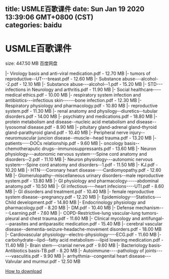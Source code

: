 
title: USMLE百歌课件
date: Sun Jan 19 2020 13:39:06 GMT+0800 (CST)    
categories: baidu
---

# USMLE百歌课件
size: 447.50 MB
 百度网盘
 
|- Virology basis and anti-viral medication.pdf - 12.70 MB
|- tumors of reproductive--UT---breast.pdf - 12.60 MB
|- Substance abuse---alcohol--2.pdf - 12.10 MB
|- Substance abuse---alcohol--1.pdf - 15.20 MB
|- STD---infections in Neurology and arthritis.pdf - 11.90 MB
|- Social healthcare----medical ethics.pdf - 10.00 MB
|- respiratory system infection and antibiotics---infectious skin------bone infection.pdf - 12.30 MB
|- Respiratory physiology and pharmacology.pdf - 10.80 MB
|- reproductive system.pdf - 11.30 MB
|- renal anatomy and physilogy--diuretics--tubular disorders.pdf - 14.00 MB
|- psychiatry and medications.pdf - 18.80 MB
|- protein metabolism and disease--nucleic acid metabolism and disease--lysosomal disease.pdf - 8.90 MB
|- pituitary gland-adrenal gland-thyroid gland-parathyroid gland.pdf - 10.40 MB
|- Peripheral nerve injury--neuromuscular juncion disease--muscle--head trauma.pdf - 13.20 MB
|- patients----DOCs relationship.pdf - 9.60 MB
|- oncology basis--chemotheraputic drugs--immunosuppressants.pdf - 13.60 MB
|- Neuron physiology---autonomic nervous system---Spine cord anatomy and disorders--2.pdf - 11.10 MB
|- Neuron physiology---autonomic nervous system---Spine cord anatomy and disorders--1.pdf - 11.50 MB
|- KJ.pdf - 10.20 MB
|- HTN---Coronary heart disease----Cardiomyopathy.pdf - 12.60 MB
|- Glomerulopathy--miscellaneous urinary disorders--male reproductive system.pdf - 13.80 MB
|- GI physiology and pharmacology-----abdominal anatomy.pdf - 10.50 MB
|- GI infectious----heart infecions----UTI.pdf - 8.60 MB
|- GI disorders and treatment.pdf - 10.40 MB
|- female reproductive system disease--pregnancy.pdf - 12.20 MB
|- Epidemiology---Statistics---Child development.pdf - 14.80 MB
|- Endocrinology physiology and pharmacology.pdf - 8.20 MB
|- DM.pdf - 10.40 MB
|- Defense mechanism----Learning.pdf - 7.60 MB
|- COPD-Restrictive-lung vascular-lung tumors-pleural and chest trauma.pdf - 11.60 MB
|- Clinical mycology and antifungal---parasites and antiparasitic medication.pdf - 15.40 MB
|- cerebral vascular disease--dementia-seizure-headache-movement disorders.pdf - 18.00 MB
|- Cardiovascular physiology--electro-physiology----ECG.pdf - 11.60 MB
|- carbohydrate--lipd--fatty acid metabolism---lipid lowering medication.pdf - 11.40 MB
|- Brain stem---cranial nerve.pdf - 9.60 MB
|- Bacteriology basis-Antibiotics basis-TB.pdf - 8.20 MB
|- Autoimmune----pathology of joints------vasculitis.pdf - 9.90 MB
|- arrhythmia--congenital heart disease---Valvular and murmur.pdf - 12.50 MB

[How to download](https://bpcam.bemobtrk.com/go/2ceec3aa-1ca2-46d6-b9ff-aaa5c184517c?jno=361)